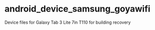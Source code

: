 android_device_samsung_goyawifi
===============================

Device files for Galaxy Tab 3 Lite 7in T110 for building recovery 
